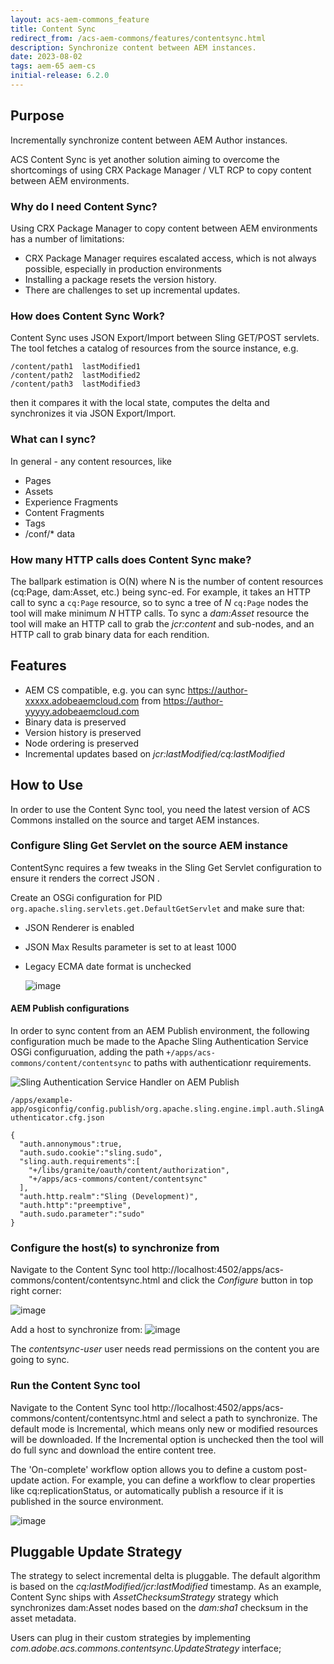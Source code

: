 ```yaml
---
layout: acs-aem-commons_feature
title: Content Sync
redirect_from: /acs-aem-commons/features/contentsync.html
description: Synchronize content between AEM instances.
date: 2023-08-02
tags: aem-65 aem-cs
initial-release: 6.2.0
---
```


## Purpose
Incrementally synchronize content between AEM Author instances.

ACS Content Sync is yet another solution aiming to overcome the shortcomings of using CRX Package Manager / VLT RCP 
to copy content between AEM environments.

### Why do I need Content Sync?
Using CRX Package Manager to copy content between AEM environments has a number of limitations:

- CRX Package Manager requires escalated access, which is not always possible, especially in production environments
- Installing a package resets the version history.  
- There are challenges to set up incremental updates.

### How does Content Sync Work?
Content Sync uses JSON Export/Import between Sling GET/POST servlets. The tool fetches a catalog of resources from the source instance, e.g.
```
/content/path1  lastModified1
/content/path2  lastModified2
/content/path3  lastModified3
```
then it compares it with the local state, computes the delta and synchronizes it via JSON Export/Import.

### What can I sync?
In general - any content resources, like

- Pages
- Assets
- Experience Fragments
- Content Fragments
- Tags
- /conf/* data

### How many HTTP calls does Content Sync make?
The ballpark estimation is O(N) where N is the number of content resources (cq:Page, dam:Asset, etc.) being sync-ed.
For example, it takes an HTTP call to sync a `cq:Page` resource, so to sync a tree of _N_ `cq:Page` nodes the tool will make minimum _N_ HTTP calls.
To sync a _dam:Asset_ resource the tool will make an HTTP call to grab the _jcr:content_ and sub-nodes, and an HTTP call  to grab binary data for each rendition. 

## Features
- AEM CS compatible, e.g. you can sync https://author-xxxxx.adobeaemcloud.com from https://author-yyyyy.adobeaemcloud.com
- Binary data is preserved
- Version history is preserved
- Node ordering is preserved
- Incremental updates based on _jcr:lastModified/cq:lastModified_

## How to Use

In order to use the Content Sync tool, you need the latest version of ACS Commons installed on the source and target AEM instances.

### Configure Sling Get Servlet on the source AEM instance
ContentSync requires a few tweaks in the Sling Get Servlet configuration to ensure it renders the correct JSON .

Create an OSGi configuration for PID `org.apache.sling.servlets.get.DefaultGetServlet` and make sure that:
- JSON Renderer is enabled
- JSON Max Results parameter is set to at least 1000
- Legacy ECMA date format is unchecked

  ![image](images/sling-get-servlet.png)

#### AEM Publish configurations

In order to sync content from an AEM Publish environment, the following configuration much be made to the Apache Sling Authentication Service OSGi configuruation, adding the path `+/apps/acs-commons/content/contentsync` to paths with authenticationr requirements.

![Sling Authentication Service Handler on AEM Publish](https://github.com/Adobe-Consulting-Services/adobe-consulting-services.github.io/assets/1451868/c3abd022-2c5f-40ef-bfbb-2e9df41ca704)

`/apps/example-app/osgiconfig/config.publish/org.apache.sling.engine.impl.auth.SlingAuthenticator.cfg.json`

```
{
  "auth.annonymous":true,
  "auth.sudo.cookie":"sling.sudo",
  "sling.auth.requirements":[
    "+/libs/granite/oauth/content/authorization",
    "+/apps/acs-commons/content/contentsync"
  ],
  "auth.http.realm":"Sling (Development)",
  "auth.http":"preemptive",
  "auth.sudo.parameter":"sudo"
}
```


### Configure the host(s) to synchronize from

Navigate to the Content Sync tool http://localhost:4502/apps/acs-commons/content/contentsync.html and click the _Configure_
button in top right corner:

![image](images/configure.png)

Add a host to synchronize from: 
![image](images/configure-host.png)

The _contentsync-user_ user needs read permissions on the content you are going to sync. 

### Run the Content Sync tool
Navigate to the Content Sync tool http://localhost:4502/apps/acs-commons/content/contentsync.html and select a path to synchronize.
The default mode is Incremental, which means only new or modified resources will be downloaded. If the Incremental option is unchecked
then the tool will do full sync and download the entire content tree.

The 'On-complete' workflow option allows you to define a custom post-update action. 
For example, you can define a workflow to clear properties like cq:replicationStatus, or automatically publish a resource
if it is published in the source environment.

![image](images/sync.png)

## Pluggable Update Strategy
The strategy to select incremental delta is pluggable.
The default algorithm is based on the _cq:lastModified/jcr:lastModified_ timestamp.
As an example, Content Sync ships with _AssetChecksumStrategy_ strategy which synchronizes dam:Asset nodes based 
on the _dam:sha1_ checksum in the asset metadata.

Users can plug in their custom strategies by implementing _com.adobe.acs.commons.contentsync.UpdateStrategy_ interface;

